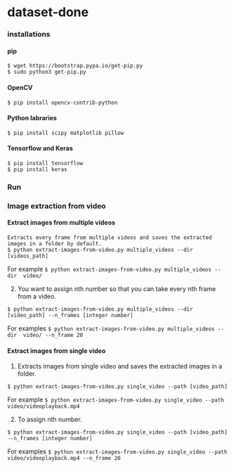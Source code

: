 # dataset-done

### installations

#### pip
```
$ wget https://bootstrap.pypa.io/get-pip.py
$ sudo python3 get-pip.py
```
#### OpenCV
```$ pip install opencv-contrib-python```
#### Python labraries
```$ pip install scipy matplotlib pillow```
#### Tensorflow and Keras

```
$ pip install tensorflow
$ pip install keras
```

### Run
### Image extraction from video
#### Extract images from multiple videos

```
Extracts every frame from multiple videos and saves the extracted images in a folder by default.
$ python extract-images-from-video.py multiple_videos --dir [videos_path]
```

For example
`$ python extract-images-from-video.py multiple_videos --dir  video/`

2. You want to assign nth number so that you can take every nth frame from a video.

`$ python extract-images-from-video.py multiple_videos --dir [video_path] --n_frames [integer number]`

For examples
`$ python extract-images-from-video.py multiple_videos --dir  video/ --n_frame 20`

#### Extract images from single video

1. Extracts images from single video and saves the extracted images in a folder.

`$ python extract-images-from-video.py single_video --path [video_path]`

For example
`$ python extract-images-from-video.py single_video --path video/videoplayback.mp4`

2. To assign nth number.

`$ python extract-images-from-video.py single_video --path [video_path] --n_frames [integer number]`

For examples
`$ python extract-images-from-video.py single_video --path video/videoplayback.mp4 --n_frame 20`